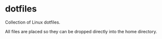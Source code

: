 # dotfiles

Collection of Linux dotfiles.

All files are placed so they can be dropped directly into the home directory.
